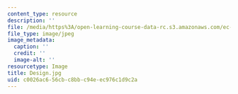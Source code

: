 ```yaml
---
content_type: resource
description: ''
file: /media/https%3A/open-learning-course-data-rc.s3.amazonaws.com/ec-710-d-lab-medical-technologies-for-the-developing-world-spring-2010/c0026ac656cbc8bbc94eec976c1d9c2a_Design.jpg
file_type: image/jpeg
image_metadata:
  caption: ''
  credit: ''
  image-alt: ''
resourcetype: Image
title: Design.jpg
uid: c0026ac6-56cb-c8bb-c94e-ec976c1d9c2a
---
```

